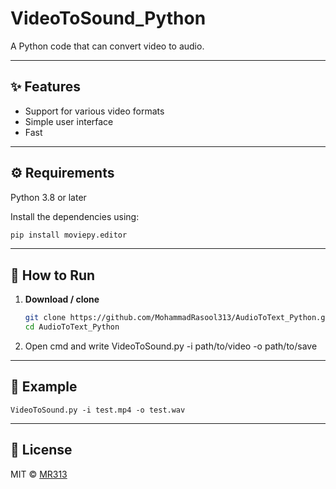 # VideoToSound_Python
A Python code that can convert video to audio.

---

## ✨ Features

- Support for various video formats
- Simple user interface
- Fast

---

## ⚙️ Requirements

Python 3.8 or later

Install the dependencies using:

```bash
pip install moviepy.editor
```
---

## 🏁 How to Run

1. **Download / clone**
   ```bash
   git clone https://github.com/MohammadRasool313/AudioToText_Python.git
   cd AudioToText_Python
   ```
2. Open cmd and write VideoToSound.py -i path/to/video -o path/to/save

---

## 🧪 Example

```
VideoToSound.py -i test.mp4 -o test.wav
```

---

## 📄 License

MIT © [MR313](https://github.com/MohammadRasool313)
